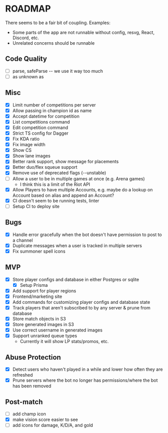 # ROADMAP

There seems to be a fair bit of coupling. Examples:

- Some parts of the app are not runnable without config, resvg, React, Discord,
  etc.
- Unrelated concerns should be runnable

## Code Quality

- [ ] parse, safeParse -- we use it way too much
- [ ] as unknown as

## Misc

- [x] Limit number of competitions per server
- [x] Allow passing in champion id as name
- [x] Accept datetime for competition
- [x] List competitions command
- [x] Edit competition command
- [x] Strict TS config for Dagger
- [x] Fix KDA ratio
- [x] Fix image width
- [x] Show CS
- [x] Show lane images
- [x] Better rank support, show message for placements
- [x] Better duo/flex squeue support
- [x] Remove use of deprecated flags (--unstable)
- [ ] Allow a user to be in multiple games at once (e.g. Arena games)
  - I think this is a limit of the Riot API
- [x] Allow Players to have multiple Accounts, e.g. maybe do a lookup on Account based on alias and append an Account?
- [x] CI doesn't seem to be running tests, linter
- [ ] Setup CI to deploy site

## Bugs

- [x] Handle error gracefully when the bot doesn't have permission to post to a
      channel
- [x] Duplicate messages when a user is tracked in multiple servers
- [x] Fix summoner spell icons

## MVP

- [x] Store player configs and database in either Postgres or sqlite
  - [x] Setup Prisma
- [x] Add support for player regions
- [x] Frontend/marketing site
- [x] Add commands for customizing player configs and database state
- [x] Track players that aren't subscribed to by any server & prune from
      database
- [x] Store match objects in S3
- [x] Store generated images in S3
- [x] Use correct username in generated images
- [x] Support unranked queue types
  - Currently it will show LP stats/promos, etc.

## Abuse Protection

- [x] Detect users who haven't played in a while and lower how often they are
      refreshed
- [x] Prune servers where the bot no longer has permissions/where the bot has been
      removed

## Post-match

- [ ] add champ icon
- [x] make vision score easier to see
- [ ] add icons for damage, K/D/A, and gold
